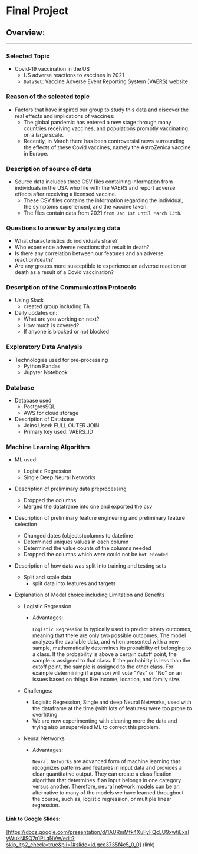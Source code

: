 # Final Project

## Overview:
---

### Selected Topic
- Covid-19 vaccination in the US
    - US adverse reactions to vaccines in 2021
    - `DataSet`: Vaccine Adverse Event Reporting System (VAERS) website

### Reason of the selected topic
- Factors that have inspired our group to study this data and discover the real effects and implications of vaccines:
    - The global pandemic has entered a new stage through many countries receiving vaccines, and populations promptly vaccinating on a large scale. 
    - Recently, in March there has been controversial news surrounding the effects of these Covid vaccines, namely the AstroZenica vaccine in Europe.

### Description of source of data
- Source data includes three CSV files containing information from individuals in the USA who file with the VAERS and report  adverse effects after receiving  a licensed vaccine. 
    - These CSV files contains the information regarding the individual, the symptoms experienced, and the vaccine taken.
    - The files contain data from 2021 `from Jan 1st until March 13th`.

### Questions to answer by analyzing data 
- What characteristics do individuals share? 
- Who experience adverse reactions that result in death?
- Is there any correlation between our features and an adverse reaction/death?
- Are any groups more susceptible to experience an adverse reaction or death as a result of a Covid vaccination?

### Description of the Communication Protocols
- Using Slack 
    - created group including TA
- Daily updates on:
    - What are you working on next?
    - How much is covered?
    - If anyone is blocked or not blocked

### Exploratory Data Analysis 
- Technologies used for pre-processing
    - Python Pandas 
    - Jupyter Notebook

### Database
- Database used
    - PostgresSQL
    - AWS for cloud storage
- Description of Database
    - Joins Used: FULL OUTER JOIN
    - Primary key used: VAERS_ID

### Machine Learning Algorithm 

- ML used:
    - Logistic Regression
    - Single Deep Neural Networks

- Description of preliminary data preprocessing
    - Dropped the columns 
    - Merged the dataframe into one and exported the csv

- Description of preliminary feature engineering and preliminary feature selection 
    - Changed dates (objects)columns to datetime
    - Determined uniques values in each column 
    - Determined the value counts of the columns needed 
    - Dropped the columns which were could not be `hot encoded`

- Description of how data was split into training and testing sets
    - Split and scale data
        - split data into features and targets 

- Explanation of Model choice including Limitation and Benefits
    - Logistic Regression
        - Advantages:

            `Logistic Regression` is typically used to predict binary outcomes, meaning that there are only two possible outcomes. The model analyzes the available data, and when presented with a new sample, mathematically determines its probability of belonging to a class. If the probability is above a certain cutoff point, the sample is assigned to that class. If the probability is less than the cutoff point, the sample is assigned to the other class. For example determining if a person will vote "Yes" or "No" on an issues based on things like income, location, and family size.

    - Challenges:
        - Logisitc Regression, Single and deep Neural Networks, used with the dataframe at the time (with lots of features) were too prone to overfitting
        - We are now experimenting with cleaning more the data and trying also unsupervised ML to correct this problem.



    - Neural Networks
        - Advantages:

            `Neural Networks` are advanced form of machine learning that recognizes patterns and features in input data and provides a clear quantitative output. They can create a classification algorithm that determines if an input belongs in one category versus another. Therefore, neural network models can be an alternative to many of the models we have learned throughout the course, such as, logistic regression, or multiple linear regression.

#### Link to Google Slides:

[https://docs.google.com/presentation/d/1AURmMfk4XuFyFQcLU9xwtiExaIyWukNlSQ7n1PLqNVw/edit?skip_itp2_check=true&pli=1#slide=id.gce3735f4c5_0_0] (link)


